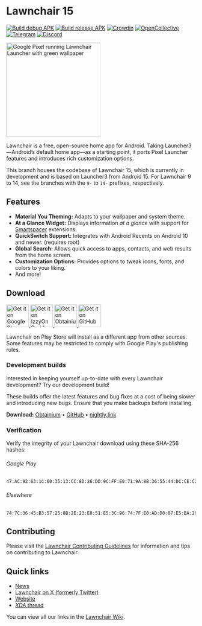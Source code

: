 # Lawnchair 15

[![Build debug APK](https://github.com/LawnchairLauncher/lawnchair/actions/workflows/ci.yml/badge.svg)](https://github.com/LawnchairLauncher/lawnchair/actions/workflows/ci.yml)
[![Build release APK](https://github.com/LawnchairLauncher/lawnchair/actions/workflows/release_update.yml/badge.svg)](https://github.com/LawnchairLauncher/lawnchair/actions/workflows/release_update.yml)
[![Crowdin](https://badges.crowdin.net/e/188ba69d884418987f0b7f1dd55e3a4e/localized.svg)](https://lawnchair.crowdin.com/lawnchair)
[![OpenCollective](https://img.shields.io/opencollective/all/lawnchair?label=financial%20contributors&logo=open-collective)](https://opencollective.com/lawnchair)
[![Telegram](https://img.shields.io/endpoint?url=https%3A%2F%2Ftg.sumanjay.workers.dev%2Flccommunity)](https://t.me/lccommunity)
[![Discord](https://img.shields.io/discord/803299970169700402?label=server&logo=discord)](https://discord.gg/3x8qNWxgGZ)

<picture>
    <!-- Avoid image being clickable with slight workaround -->
    <!-- ❤️ Credit to Raine for the original mockup on the Lawnchair Discord -->
    <!-- ❤️ Credit to Lawrence Kayku for the current mockup on Unsplash 
            https://unsplash.com/photos/photography-of-green-leaves-ZVKr8wADhpc 
    -->
    <source media="(prefers-color-scheme: dark)" srcset="docs/assets/device-frame.png" width="250px">
    <img alt="Google Pixel running Lawnchair Launcher with green wallpaper" src="docs/assets/device-frame.png" width="250px">
</picture>

Lawnchair is a free, open-source home app for Android. Taking Launcher3—Android’s default home app—as a starting point, it ports Pixel Launcher features and introduces rich customization options.

This branch houses the codebase of Lawnchair 15, which is currently in development and is based on Launcher3 from Android 15. For Lawnchair 9 to 14, see the branches with the `9-` to `14-` prefixes, respectively.

## Features

-   **Material You Theming:** Adapts to your wallpaper and system theme.
-   **At a Glance Widget:** Displays information *at a glance* with support for [Smartspacer](https://github.com/KieronQuinn/Smartspacer) extensions.
-   **QuickSwitch Support:** Integrates with Android Recents on Android 10 and newer. (requires root)
-   **Global Search:** Allows quick access to apps, contacts, and web results from the home screen.
-   **Customization Options:** Provides options to tweak icons, fonts, and colors to your liking.
-   And more!

## Download

<p align="left">
  <a href="https://play.google.com/store/apps/details?id=app.lawnchair.play">
    <picture>
      <!-- Avoid image being clickable with slight workaround -->
      <source media="(prefers-color-scheme: dark)" srcset="docs/assets/badge-google-play.png" height="60">
      <img alt="Get it on Google Play" src="docs/assets/badge-google-play.png" height="60">
    </picture>
  </a>
  <a href="https://apt.izzysoft.de/fdroid/index/apk/app.lawnchair">
    <picture>
      <source media="(prefers-color-scheme: dark)" srcset="docs/assets/badge-izzyondroid.png" height="60">
      <img alt="Get it on IzzyOnDroid" src="docs/assets/badge-izzyondroid.png" height="60">
    </picture>
  </a>
  <a href="https://apps.obtainium.imranr.dev/redirect?r=obtainium://add/https://github.com/LawnchairLauncher/lawnchair/">
    <picture>
      <source media="(prefers-color-scheme: dark)" srcset="docs/assets/badge-obtainium.png" height="60">
      <img alt="Get it on Obtainium" src="docs/assets/badge-obtainium.png" height="60">
    </picture>
  </a>
    <a href="https://github.com/LawnchairLauncher/lawnchair/releases">
    <picture>
      <source media="(prefers-color-scheme: dark)" srcset="docs/assets/badge-github.png" height="60">
      <img alt="Get it on GitHub" src="docs/assets/badge-github.png" height="60">
    </picture>
  </a>
</p>

Lawnchair on Play Store will install as a different app from other sources. Some features may be restricted to comply with Google Play's publishing rules.

### Development builds

Interested in keeping yourself up-to-date with every Lawnchair development? Try our development build!

These builds offer the latest features and bug fixes at a cost of being slower and introducing new bugs. Ensure that you make backups before installing.

**Download:** [Obtainium][Obtainium link] • [GitHub][GitHub link] • [nightly.link][Nightly link]

### Verification

Verify the integrity of your Lawnchair download using these SHA-256 hashes:

###### Google Play
```
47:AC:92:63:1C:60:35:13:CC:8D:26:DD:9C:FF:E0:71:9A:8B:36:55:44:DC:CE:C2:09:58:24:EC:25:61:20:A7
```

###### Elsewhere
```
74:7C:36:45:B3:57:25:8B:2E:23:E8:51:E5:3C:96:74:7F:E0:AD:D0:07:E5:BA:2C:D9:7E:8C:85:57:2E:4D:C5
```

## Contributing

Please visit the [Lawnchair Contributing Guidelines](CONTRIBUTING.md) for information and tips on contributing to Lawnchair.

## Quick links

-   [News](https://t.me/lawnchairci)
-   [Lawnchair on X (formerly Twitter)](https://x.com/lawnchairapp)
-   [Website](https://lawnchair.app)
-   [_XDA_ thread](https://xdaforums.com/t/lawnchair-customizable-pixel-launcher.3627137/)

You can view all our links in the [Lawnchair Wiki](https://github.com/LawnchairLauncher/lawnchair/wiki).

<!-- Download link -->
[Nightly link]: https://nightly.link/LawnchairLauncher/lawnchair/workflows/ci/15-dev
[Obtainium link]: https://apps.obtainium.imranr.dev/redirect?r=obtainium://app/%7B%22id%22%3A%22app.lawnchair.nightly%22%2C%22url%22%3A%22https%3A%2F%2Fgithub.com%2Flawnchairlauncher%2Flawnchair%22%2C%22author%22%3A%22Lawnchair%20Launcher%22%2C%22name%22%3A%22Lawnchair%20(Debug)%22%2C%22preferredApkIndex%22%3A0%2C%22additionalSettings%22%3A%22%7B%5C%22includePrereleases%5C%22%3Atrue%2C%5C%22fallbackToOlderReleases%5C%22%3Afalse%2C%5C%22filterReleaseTitlesByRegEx%5C%22%3A%5C%22Lawnchair%20Nightly%5C%22%2C%5C%22filterReleaseNotesByRegEx%5C%22%3A%5C%22%5C%22%2C%5C%22verifyLatestTag%5C%22%3Afalse%2C%5C%22dontSortReleasesList%5C%22%3Afalse%2C%5C%22useLatestAssetDateAsReleaseDate%5C%22%3Afalse%2C%5C%22trackOnly%5C%22%3Afalse%2C%5C%22versionExtractionRegEx%5C%22%3A%5C%22%5C%22%2C%5C%22matchGroupToUse%5C%22%3A%5C%22%5C%22%2C%5C%22versionDetection%5C%22%3Afalse%2C%5C%22releaseDateAsVersion%5C%22%3Atrue%2C%5C%22useVersionCodeAsOSVersion%5C%22%3Afalse%2C%5C%22apkFilterRegEx%5C%22%3A%5C%22%5C%22%2C%5C%22invertAPKFilter%5C%22%3Afalse%2C%5C%22autoApkFilterByArch%5C%22%3Atrue%2C%5C%22appName%5C%22%3A%5C%22%5C%22%2C%5C%22shizukuPretendToBeGooglePlay%5C%22%3Afalse%2C%5C%22exemptFromBackgroundUpdates%5C%22%3Afalse%2C%5C%22skipUpdateNotifications%5C%22%3Afalse%2C%5C%22about%5C%22%3A%5C%22Lawnchair%20is%20a%20free%2C%20open-source%20home%20app%20for%20Android.%20(NOTE%3A%20This%20is%20the%20debug%20version%20of%20Lawnchair%2C%20for%20the%20beta%2Fstable%20versions%20see%20%5C%5C%5C%22Lawnchair%5C%5C%5C%22)%5C%22%7D%22%7D
[GitHub link]: https://github.com/LawnchairLauncher/lawnchair/releases/tag/nightly
